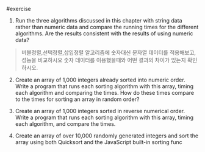 
#exercise

1. Run the three algorithms discussed in this chapter with string data rather than
numeric data and compare the running times for the different algorithms. Are the
results consistent with the results of using numeric data?
>버블정렬,선택정렬,삽입정렬 알고리즘에 숫자대신 문자열 데이터를 적용해보고, 성능을 비교하시오
숫자 데이터를 이용했을때와 어떤 결과의 차이가 있는지 확인하시오.
2. Create an array of 1,000 integers already sorted into numeric order. Write a program
that runs each sorting algorithm with this array, timing each algorithm and comparing
the times. How do these times compare to the times for sorting an array in
random order?
>

3. Create an array of 1,000 integers sorted in reverse numerical order. Write a program
that runs each sorting algorithm with this array, timing each algorithm, and compare
the times.

4. Create an array of over 10,000 randomly generated integers and sort the array using
both Quicksort and the JavaScript built-in sorting func
